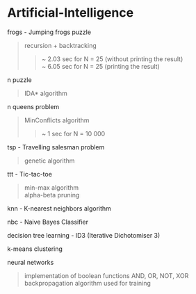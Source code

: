 # Artificial-Intelligence

frogs - Jumping frogs puzzle 
  > recursion + backtracking  
  >> ~ 2.03 sec for N = 25 (without printing the result)  
  >> ~ 6.05 sec for N = 25 (printing the result)  

n puzzle
  > IDА* algorithm
   
n queens problem 
  > MinConflicts algorithm
  >> ~ 1 sec for N = 10 000  

tsp - Travelling salesman problem  
  > genetic algorithm
  
ttt - Tic-tac-toe  
  > min-max algorithm  
  > alpha-beta pruning

knn - K-nearest neighbors algorithm  

nbc - Naive Bayes Classifier  

decision tree learning - ID3 (Iterative Dichotomiser 3)  

k-means clustering  

neural networks 
  > implementation of boolean functions AND, OR, NOT, XOR  
  > backpropagation algorithm used for training  
